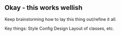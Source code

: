## Okay - this works wellish

Keep brainstorming how to lay this thing out/refine it all.

Key things:
    Style
    Config
    Design
    Layout of classes, etc.


